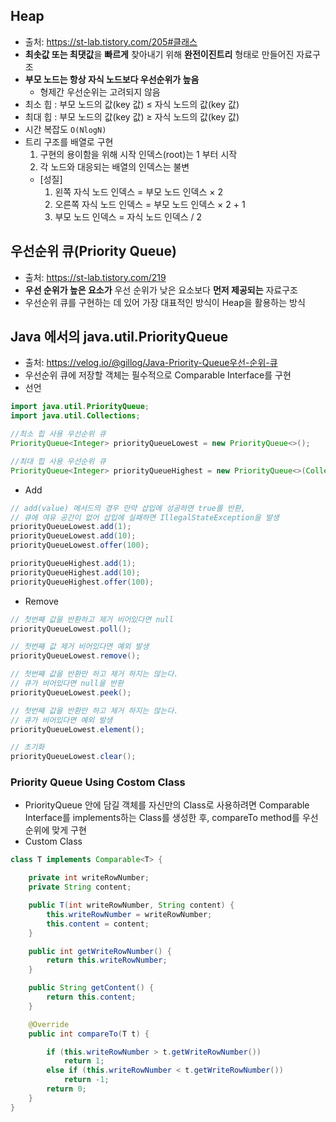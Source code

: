 ## Heap
- 출처: https://st-lab.tistory.com/205#클래스
- **최솟값 또는 최댓값**을 **빠르게** 찾아내기 위해 **완전이진트리** 형태로 만들어진 자료구조
- **부모 노드는 항상 자식 노드보다 우선순위가 높음**
    - 형제간 우선순위는 고려되지 않음
- 최소 힙 : 부모 노드의 값(key 값) ≤ 자식 노드의 값(key 값)
- 최대 힙 : 부모 노드의 값(key 값) ≥ 자식 노드의 값(key 값)
- 시간 복잡도 ```O(NlogN)```
- 트리 구조를 배열로 구현
    1. 구현의 용이함을 위해 시작 인덱스(root)는 1 부터 시작
    2. 각 노드와 대응되는 배열의 인덱스는 불변
    - [성질]
        1. 왼쪽 자식 노드 인덱스 = 부모 노드 인덱스 × 2 
        2. 오른쪽 자식 노드 인덱스 = 부모 노드 인덱스 × 2 + 1
        3. 부모 노드 인덱스 = 자식 노드 인덱스 / 2
## 우선순위 큐(Priority Queue)
- 출처: https://st-lab.tistory.com/219
- **우선 순위가 높은 요소가** 우선 순위가 낮은 요소보다 **먼저 제공되는** 자료구조
- 우선순위 큐를 구현하는 데 있어 가장 대표적인 방식이 Heap을 활용하는 방식
## Java 에서의 java.util.PriorityQueue
- 출처: https://velog.io/@gillog/Java-Priority-Queue우선-순위-큐
- 우선순위 큐에 저장할 객체는 필수적으로 Comparable Interface를 구현
- 선언
```java
import java.util.PriorityQueue;
import java.util.Collections;

//최소 힙 사용 우선순위 큐
PriorityQueue<Integer> priorityQueueLowest = new PriorityQueue<>();

//최대 힙 사용 우선순위 큐
PriorityQueue<Integer> priorityQueueHighest = new PriorityQueue<>(Collections.reverseOrder());
```
- Add
```java
// add(value) 메서드의 경우 만약 삽입에 성공하면 true를 반환, 
// 큐에 여유 공간이 없어 삽입에 실패하면 IllegalStateException을 발생
priorityQueueLowest.add(1);
priorityQueueLowest.add(10);
priorityQueueLowest.offer(100);

priorityQueueHighest.add(1);
priorityQueueHighest.add(10);
priorityQueueHighest.offer(100);
```
- Remove
```java
// 첫번째 값을 반환하고 제거 비어있다면 null
priorityQueueLowest.poll();

// 첫번째 값 제거 비어있다면 예외 발생
priorityQueueLowest.remove(); 

// 첫번째 값을 반환만 하고 제거 하지는 않는다.
// 큐가 비어있다면 null을 반환
priorityQueueLowest.peek();

// 첫번째 값을 반환만 하고 제거 하지는 않는다.
// 큐가 비어있다면 예외 발생
priorityQueueLowest.element();

// 초기화
priorityQueueLowest.clear();  
```
### Priority Queue Using Costom Class
- PriorityQueue 안에 담길 객체를 자신만의 Class로 사용하려면 Comparable Interface를 implements하는 Class를 생성한 후, compareTo method를 우선 순위에 맞게 구현
- Custom Class
```java
class T implements Comparable<T> {

    private int writeRowNumber;
    private String content;

    public T(int writeRowNumber, String content) {
        this.writeRowNumber = writeRowNumber;
        this.content = content;
    }

    public int getWriteRowNumber() {
        return this.writeRowNumber;
    }

    public String getContent() {
        return this.content;
    }

    @Override
    public int compareTo(T t) {

        if (this.writeRowNumber > t.getWriteRowNumber())
            return 1;
        else if (this.writeRowNumber < t.getWriteRowNumber())
            return -1;
        return 0;
    }
}
```